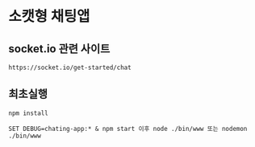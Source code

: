 # 소캣형 채팅앱

## socket.io 관련 사이트
```
https://socket.io/get-started/chat
```
## 최초실행
```
npm install

SET DEBUG=chating-app:* & npm start 이후 node ./bin/www 또는 nodemon ./bin/www
```
